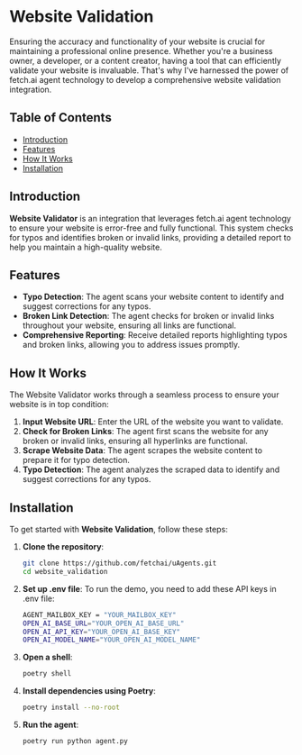 # Website Validation

Ensuring the accuracy and functionality of your website is crucial for maintaining a professional online presence. Whether you're a business owner, a developer, or a content creator, having a tool that can efficiently validate your website is invaluable. That's why I've harnessed the power of fetch.ai agent technology to develop a comprehensive website validation integration.

## Table of Contents

- [Introduction](#introduction)
- [Features](#features)
- [How It Works](#how-it-works)
- [Installation](#installation)

## Introduction

**Website Validator** is an integration that leverages fetch.ai agent technology to ensure your website is error-free and fully functional. This system checks for typos and identifies broken or invalid links, providing a detailed report to help you maintain a high-quality website.

## Features

- **Typo Detection**: The agent scans your website content to identify and suggest corrections for any typos.
- **Broken Link Detection**: The agent checks for broken or invalid links throughout your website, ensuring all links are functional.
- **Comprehensive Reporting**: Receive detailed reports highlighting typos and broken links, allowing you to address issues promptly.

## How It Works

The Website Validator works through a seamless process to ensure your website is in top condition:

1. **Input Website URL**: Enter the URL of the website you want to validate.
2. **Check for Broken Links**: The agent first scans the website for any broken or invalid links, ensuring all hyperlinks are functional.
3. **Scrape Website Data**: The agent scrapes the website content to prepare it for typo detection.
4. **Typo Detection**: The agent analyzes the scraped data to identify and suggest corrections for any typos.

## Installation

To get started with **Website Validation**, follow these steps:

1. **Clone the repository**:
   ```bash
   git clone https://github.com/fetchai/uAgents.git
   cd website_validation

2. **Set up .env file**:
   To run the demo, you need to add these API keys in .env file:
   ```bash
   AGENT_MAILBOX_KEY = "YOUR_MAILBOX_KEY"
   OPEN_AI_BASE_URL="YOUR_OPEN_AI_BASE_URL"
   OPEN_AI_API_KEY="YOUR_OPEN_AI_BASE_KEY"
   OPEN_AI_MODEL_NAME="YOUR_OPEN_AI_MODEL_NAME"
3. **Open a shell**:
   ```bash
   poetry shell

4. **Install dependencies using Poetry**:
   ```bash
   poetry install --no-root
5. **Run the agent**:
   ```bash
   poetry run python agent.py
